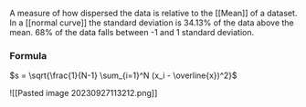 A measure of how dispersed the data is relative to the [[Mean]] of a dataset. In a [[normal curve]] the standard deviation is 34.13% of the data above the mean. 68% of the data falls between -1 and 1 standard deviation.

### Formula
$s = \sqrt{\frac{1}{N-1} \sum_{i=1}^N (x_i - \overline{x})^2}$

![[Pasted image 20230927113212.png]]